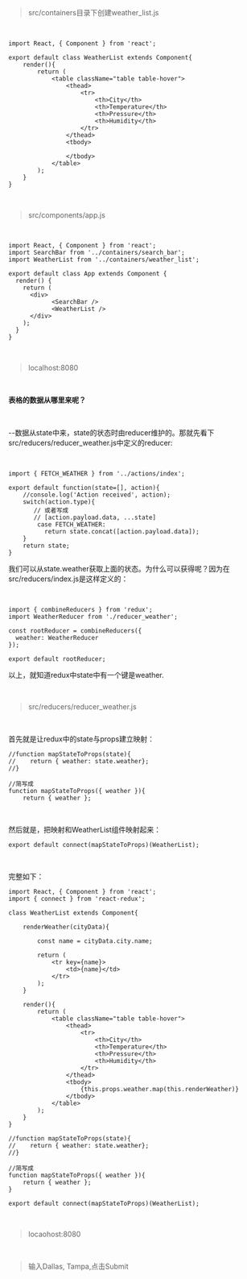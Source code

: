 > src/containers目录下创建weather_list.js

<br>

	import React, { Component } from 'react';
	
	export default class WeatherList extends Component{
	    render(){
	        return (
	            <table className="table table-hover">
	                <thead>
	                    <tr>
	                        <th>City</th>
	                        <th>Temperature</th>
	                        <th>Pressure</th>
	                        <th>Humidity</th>
	                    </tr>
	                </thead>
	                <tbody>
	                    
	                </tbody>
	            </table>
	        );
	    }
	}

<br>

> src/components/app.js

<br>

	import React, { Component } from 'react';
	import SearchBar from '../containers/search_bar';
	import WeatherList from '../containers/weather_list';
	
	export default class App extends Component {
	  render() {
	    return (
	      <div>
	            <SearchBar />
	            <WeatherList />
	      </div>
	    );
	  }
	}

<br>

> localhost:8080

<br>

**表格的数据从哪里来呢？**

<br>

--数据从state中来，state的状态时由reducer维护的。那就先看下src/reducers/reducer_weather.js中定义的reducer:

<br>

	import { FETCH_WEATHER } from '../actions/index';
	
	export default function(state=[], action){
	    //console.log('Action received', action);
	    switch(action.type){
	       // 或者写成
	       // [action.payload.data, ...state]
	        case FETCH_WEATHER:
	          return state.concat([action.payload.data]);
	    }
	    return state;
	}

我们可以从state.weather获取上面的状态。为什么可以获得呢？因为在src/reducers/index.js是这样定义的：

<br>

	import { combineReducers } from 'redux';
	import WeatherReducer from './reducer_weather';
	
	const rootReducer = combineReducers({
	  weather: WeatherReducer
	});
	
	export default rootReducer;

以上，就知道redux中state中有一个键是weather.

<br>

> src/reducers/reducer_weather.js

<br>

首先就是让redux中的state与props建立映射：

	//function mapStateToProps(state){
	//    return { weather: state.weather};
	//}
	
	//简写成
	function mapStateToProps({ weather }){
	    return { weather };

<br>

然后就是，把映射和WeatherList组件映射起来：

	export default connect(mapStateToProps)(WeatherList);

<br>

完整如下：


	import React, { Component } from 'react';
	import { connect } from 'react-redux';
	
	class WeatherList extends Component{
	    
	    renderWeather(cityData){
	        
	        const name = cityData.city.name;
	        
	        return (
	            <tr key={name}>
	                <td>{name}</td>
	            </tr>
	        );
	    }
	    
	    render(){
	        return (
	            <table className="table table-hover">
	                <thead>
	                    <tr>
	                        <th>City</th>
	                        <th>Temperature</th>
	                        <th>Pressure</th>
	                        <th>Humidity</th>
	                    </tr>
	                </thead>
	                <tbody>
	                    {this.props.weather.map(this.renderWeather)}
	                </tbody>
	            </table>
	        );
	    }
	}
	
	//function mapStateToProps(state){
	//    return { weather: state.weather};
	//}
	
	//简写成
	function mapStateToProps({ weather }){
	    return { weather };
	}
	
	export default connect(mapStateToProps)(WeatherList);

<br>

> locaohost:8080

<br>

> 输入Dallas, Tampa,点击Submit

<br>







